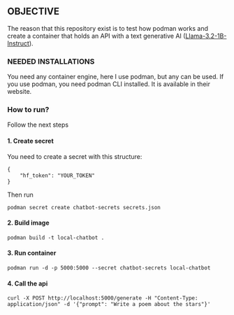## OBJECTIVE

The reason that this repository exist is to test how podman works and create a container that holds an API with a text generative AI ([Llama-3.2-1B-Instruct](https://huggingface.co/meta-llama/Llama-3.2-1B-Instruct)).

### NEEDED INSTALLATIONS

You need any container engine, here I use podman, but any can be used. If you use podman, you need podman CLI installed. It is available in their website.

### How to run?

Follow the next steps

#### 1. Create secret

You need to create a secret with this structure:

    {
        "hf_token": "YOUR_TOKEN"
    }

Then run

    podman secret create chatbot-secrets secrets.json

#### 2. Build image
    podman build -t local-chatbot .

#### 3. Run container
    podman run -d -p 5000:5000 --secret chatbot-secrets local-chatbot

#### 4. Call the api
    curl -X POST http://localhost:5000/generate -H "Content-Type: application/json" -d '{"prompt": "Write a poem about the stars"}'
